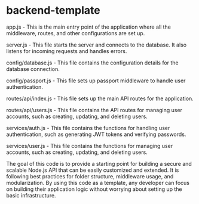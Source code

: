 # backend-template

app.js - This is the main entry point of the application where all the middleware, routes, and other configurations are set up.

server.js - This file starts the server and connects to the database. It also listens for incoming requests and handles errors.

config/database.js - This file contains the configuration details for the database connection.

config/passport.js - This file sets up passport middleware to handle user authentication.

routes/api/index.js - This file sets up the main API routes for the application.

routes/api/users.js - This file contains the API routes for managing user accounts, such as creating, updating, and deleting users.

services/auth.js - This file contains the functions for handling user authentication, such as generating JWT tokens and verifying passwords.

services/user.js - This file contains the functions for managing user accounts, such as creating, updating, and deleting users.

The goal of this code is to provide a starting point for building a secure and scalable Node.js API that can be easily customized and extended. It is following best practices for folder structure, middleware usage, and modularization. By using this code as a template, any developer can focus on building their application logic without worrying about setting up the basic infrastructure.